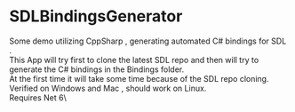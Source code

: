 # SDLBindingsGenerator
Some demo utilizing CppSharp , generating automated  C# bindings for SDL .\
This App will try first to clone the latest SDL repo and then will try to generate the C# bindings in the Bindings folder.\
At the first time it will take some time because of the SDL repo cloning.\
Verified on Windows and Mac , should work on Linux.\
Requires Net 6\
